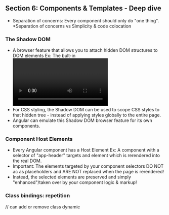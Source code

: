 ## Section 6: Components & Templates - Deep dive
- Separation of concerns: Every component should only do "one thing".
*Separation of concerns vs Simplicity  & code colocation
### The Shadow DOM 
- A browser feature that allows you to attach hidden DOM structures to DOM elements
Ex: The bult-in <video> element hides a more complex DOM tree that's used internally
- For CSS styling, the Shadow DOM can be used to scope CSS styles to that hidden tree - instead of applying styles globally to the entire page.
- Angular can emulate this Shadow DOM browser feature for its own components.
### Component Host Elements
- Every Angular component has a Host Element
Ex: A component with a selector of "app-header" targets and <app-header> element which is rerendered into the real DOM.
- Important: The elements targeted by your component selectors DO NOT ac as placeholders and ARE NOT replaced when the page is rerendered!
- Instead, the selected elements are preserved and simply "enhanced"/taken over by your component logic & markup!
### Class bindings: repetition
<div [class.status]="currentStatus === 'offline'"> // can add or remove class dynamic

